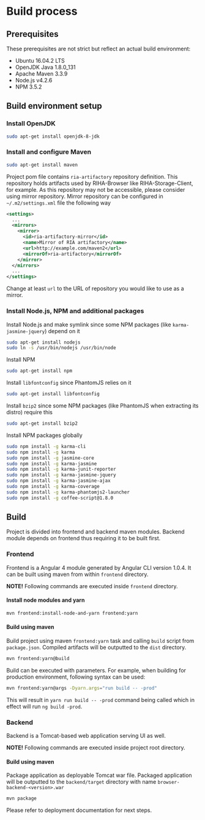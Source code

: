 # Build process

## Prerequisites
These prerequisites are not strict but reflect an actual build environment:

 - Ubuntu 16.04.2 LTS
 - OpenJDK Java 1.8.0_131
 - Apache Maven 3.3.9
 - Node.js v4.2.6
 - NPM 3.5.2

## Build environment setup

### Install OpenJDK
~~~bash
sudo apt-get install openjdk-8-jdk
~~~

### Install and configure Maven
~~~bash
sudo apt-get install maven
~~~

Project pom file contains `ria-artifactory` repository definition. This repository holds artifacts used by RIHA-Browser like RIHA-Storage-Client, for example. As this repository may not be accessible, please consider using mirror repository. Mirror repository can be configured in `~/.m2/settings.xml` file the following way
~~~xml
<settings>
  ...
  <mirrors>
    <mirror>
      <id>ria-artifactory-mirror</id>
      <name>Mirror of RIA artifactory</name>
      <url>http://example.com/maven2</url>
      <mirrorOf>ria-artifactory</mirrorOf>
    </mirror>
  </mirrors>
  ...
</settings>
~~~
Change at least `url` to the URL of repository you would like to use as a mirror.

### Install Node.js, NPM and additional packages
Install Node.js and make symlink since some NPM packages (like `karma-jasmine-jquery`) depend on it
~~~bash
sudo apt-get install nodejs
sudo ln -s /usr/bin/nodejs /usr/bin/node
~~~

Install NPM
~~~bash
sudo apt-get install npm
~~~

Install `libfontconfig` since PhantomJS relies on it
~~~bash
sudo apt-get install libfontconfig
~~~

Install `bzip2` since some NPM packages (like PhantomJS when extracting its distro) require this
~~~bash
sudo apt-get install bzip2
~~~

Install NPM packages globally
~~~bash
sudo npm install -g karma-cli
sudo npm install -g karma
sudo npm install -g jasmine-core
sudo npm install -g karma-jasmine
sudo npm install -g karma-junit-reporter
sudo npm install -g karma-jasmine-jquery
sudo npm install -g karma-jasmine-ajax
sudo npm install -g karma-coverage
sudo npm install -g karma-phantomjs2-launcher
sudo npm install -g coffee-script@1.8.0
~~~

## Build
Project is divided into frontend and backend maven modules. Backend module depends on frontend thus requiring it to be built first.

### Frontend
Frontend is a Angular 4 module generated by Angular CLI version 1.0.4. It can be built using maven from within `frontend` directory.

**NOTE!** Following commands are executed inside `frontend` directory.

#### Install node modules and yarn
~~~bash
mvn frontend:install-node-and-yarn frontend:yarn
~~~

#### Build using maven
Build project using maven `frontend:yarn` task and calling `build` script from `package.json`. Compiled artifacts will be outputted to the `dist` directory.
~~~bash
mvn frontend:yarn@build
~~~

Build can be executed with parameters. For example, when building for production environment, following syntax can be used:
~~~bash
mvn frontend:yarn@args -Dyarn.args="run build -- -prod"
~~~
This will result in `yarn run build -- -prod` command being called which in effect will run `ng build -prod`.

### Backend
Backend is a Tomcat-based web application serving UI as well.

**NOTE!** Following commands are executed inside project root directory.

#### Build using maven
Package application as deployable Tomcat war file. Packaged application will be outputted to the `backend/target` directory with name `browser-backend-<version>.war`
~~~bash
mvn package
~~~

Please refer to deployment documentation for next steps.
